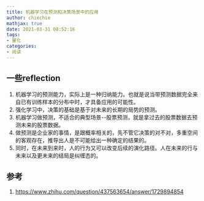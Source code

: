 ```yaml
---
title: 机器学习在预测和决策场景中的应用
author: chiechie
mathjax: true
date: 2021-03-31 08:52:16
tags:
- 量化
categories:
- 阅读
---
```


## 一些reflection

1. 机器学习的预测能力，实际上是一种归纳能力。也就是说当带预测数据完全来自已有训练样本的分布中时，才具备应用的可能性。
2. 强化学习中，决策的基础是基于对未来的长期的局势的预测。
3. 机器学习做预测，不适合的典型场景--股票预测，就是拿过去的股票数据去预测未来的股票数据。
4. 做预测是企业家的事情，是跟概率相关的，先不管它决策的对不对，多重空间的客观存在，推导出人是不可能给出一种确定的结果的。
5. 同时，在未来到来时，人的行为又可以改变后续的演化路径。人在未来的行与未来以及更未来的结局是纠缠态的。

## 参考

1. https://www.zhihu.com/question/437563654/answer/1729894854